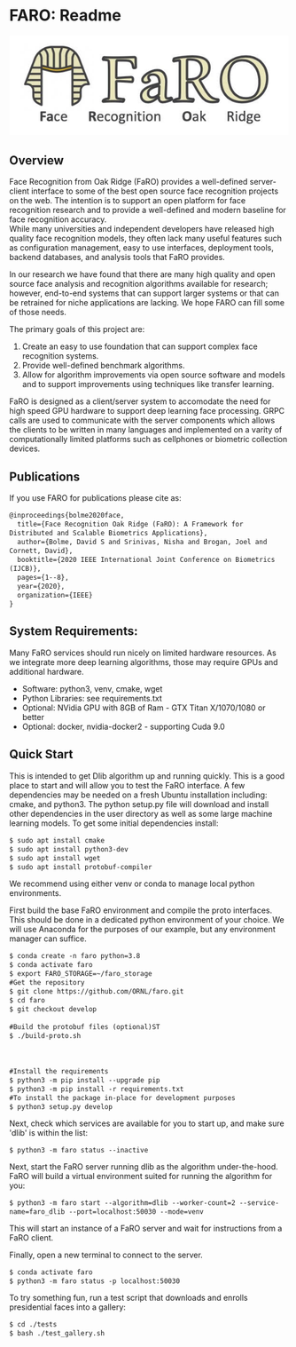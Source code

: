# FARO: Readme
![Software Logo](logo.jpg)
## Overview
Face Recognition from Oak Ridge (FaRO) provides a well-defined server-client 
interface to some of the best open source face recognition projects on the 
web.  The intention is to support an open platform for face recognition research 
and to provide a well-defined and modern baseline for face recognition accuracy.  
While many universities and independent developers have released high quality 
face recognition models, they often lack many useful features such as 
configuration management, easy to use interfaces, deployment tools, backend 
databases, and analysis tools that FaRO provides.
 
In our research we have found that there are many high quality and open source 
face analysis and recognition algorithms available for research; however, 
end-to-end systems that can support larger systems or that can be retrained for niche 
applications are lacking. We hope FARO can fill some of those needs.

The primary goals of this project are:
 1. Create an easy to use foundation that can support complex face recognition systems.
 2. Provide well-defined benchmark algorithms.
 3. Allow for algorithm improvements via open source software and models and to support improvements using techniques like transfer learning. 

FaRO is designed as a client/server system to accomodate the need for high speed GPU 
hardware to support deep learning face processing.  GRPC calls are used to communicate 
with the server components which allows the clients to be written in many languages and 
implemented on a varity of computationally limited platforms such as cellphones or biometric
collection devices.  

## Publications

If you use FARO for publications please cite as:

```
@inproceedings{bolme2020face,
  title={Face Recognition Oak Ridge (FaRO): A Framework for Distributed and Scalable Biometrics Applications},
  author={Bolme, David S and Srinivas, Nisha and Brogan, Joel and Cornett, David},
  booktitle={2020 IEEE International Joint Conference on Biometrics (IJCB)},
  pages={1--8},
  year={2020},
  organization={IEEE}
}
```

## System Requirements:
Many FaRO services should run nicely on limited hardware resources.  As we 
integrate more deep learning algorithms, those may require GPUs and additional 
hardware.

 * Software: python3, venv, cmake, wget
 * Python Libraries: see requirements.txt
 * Optional: NVidia GPU with 8GB of Ram - GTX Titan X/1070/1080 or better 
 * Optional: docker, nvidia-docker2 - supporting Cuda 9.0


## Quick Start

This is intended to get Dlib algorithm up and running quickly.  This is a good 
place to start and will allow you to test the FaRO interface.  A few 
dependencies may be needed on a fresh Ubuntu installation including: cmake, and python3.  The python setup.py file will download and install  other
dependencies in the user directory as well as some large machine learning 
models.  To get some initial dependencies install:

```
$ sudo apt install cmake
$ sudo apt install python3-dev
$ sudo apt install wget
$ sudo apt install protobuf-compiler
```

We recommend using either venv or conda to manage local python environments.

First build the base FaRO environment and compile the proto interfaces. This should be done in a dedicated python environment of your choice. We will use Anaconda for the purposes of our example, but any environment manager can suffice.

```
$ conda create -n faro python=3.8
$ conda activate faro
$ export FARO_STORAGE=~/faro_storage
#Get the repository 
$ git clone https://github.com/ORNL/faro.git
$ cd faro
$ git checkout develop

#Build the protobuf files (optional)ST
$ ./build-proto.sh



#Install the requirements
$ python3 -m pip install --upgrade pip
$ python3 -m pip install -r requirements.txt
#To install the package in-place for development purposes
$ python3 setup.py develop

```
Next, check which services are available for you to start up, and make sure 'dlib' is within the list:
```
$ python3 -m faro status --inactive
```
Next, start the FaRO server running dlib as the algorithm under-the-hood. FaRO will build a virtual environment suited for running the algorithm for you:
```
$ python3 -m faro start --algorithm=dlib --worker-count=2 --service-name=faro_dlib --port=localhost:50030 --mode=venv
```
This will start an instance of a FaRO server and wait for instructions from a FaRO client.

Finally, open a new terminal to connect to the server. 
```
$ conda activate faro
$ python3 -m faro status -p localhost:50030
```
To try something fun, run a test script that downloads and enrolls presidential faces into a gallery:
```
$ cd ./tests
$ bash ./test_gallery.sh
```


